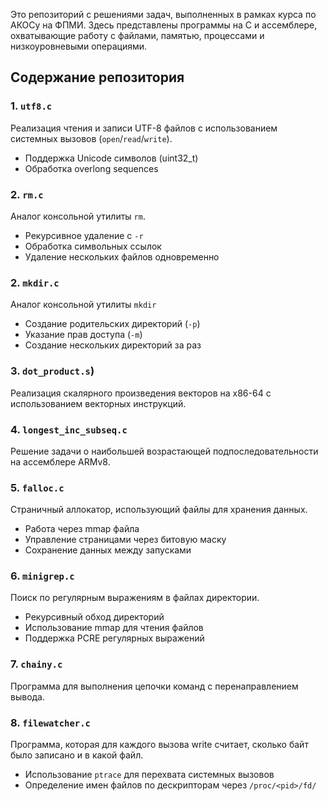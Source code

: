 Это репозиторий с решениями задач, выполненных в рамках курса по АКОСу на ФПМИ. Здесь представлены программы на C и ассемблере, охватывающие работу с файлами, памятью, процессами и низкоуровневыми операциями.

## Содержание репозитория

### 1. `utf8.с`
Реализация чтения и записи UTF-8 файлов с использованием системных вызовов (`open`/`read`/`write`).
- Поддержка Unicode символов (uint32_t)
- Обработка overlong sequences

### 2. `rm.c`
Аналог консольной утилиты `rm`.
- Рекурсивное удаление с `-r`
- Обработка символьных ссылок
- Удаление нескольких файлов одновременно

### 2. `mkdir.c`
Аналог консольной утилиты `mkdir`
- Создание родительских директорий (`-p`)
- Указание прав доступа (`-m`)
- Создание нескольких директорий за раз

### 3. `dot_product.s`)
Реализация скалярного произведения векторов на x86-64 с использованием векторных инструкций.

### 4. `longest_inc_subseq.c`
Решение задачи о наибольшей возрастающей подпоследовательности на ассемблере ARMv8.

### 5. `falloc.c`
Страничный аллокатор, использующий файлы для хранения данных.
- Работа через mmap файла
- Управление страницами через битовую маску
- Сохранение данных между запусками

### 6. `minigrep.c`
Поиск по регулярным выражениям в файлах директории.
- Рекурсивный обход директорий
- Использование mmap для чтения файлов
- Поддержка PCRE регулярных выражений

### 7. `chainy.c`
Программа для выполнения цепочки команд с перенаправлением вывода.

### 8. `filewatcher.c`
Программа, которая для каждого вызова write считает, сколько байт было записано и в какой файл.
- Использование `ptrace` для перехвата системных вызовов
- Определение имен файлов по дескрипторам через `/proc/<pid>/fd/`

